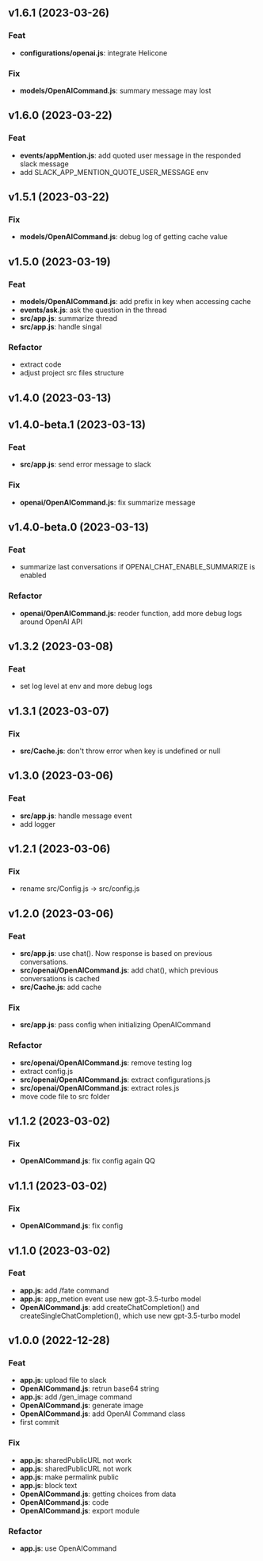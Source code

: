 ## v1.6.1 (2023-03-26)

### Feat

- **configurations/openai.js**: integrate Helicone

### Fix

- **models/OpenAICommand.js**: summary message may lost

## v1.6.0 (2023-03-22)

### Feat

- **events/appMention.js**: add quoted user message in the responded slack message
- add SLACK_APP_MENTION_QUOTE_USER_MESSAGE env

## v1.5.1 (2023-03-22)

### Fix

- **models/OpenAICommand.js**: debug log of getting cache value

## v1.5.0 (2023-03-19)

### Feat

- **models/OpenAICommand.js**: add prefix in key when accessing cache
- **events/ask.js**: ask the question in the thread
- **src/app.js**: summarize thread
- **src/app.js**: handle singal

### Refactor

- extract code
- adjust project src files structure

## v1.4.0 (2023-03-13)

## v1.4.0-beta.1 (2023-03-13)

### Feat

- **src/app.js**: send error message to slack

### Fix

- **openai/OpenAICommand.js**: fix summarize message

## v1.4.0-beta.0 (2023-03-13)

### Feat

- summarize last conversations if OPENAI_CHAT_ENABLE_SUMMARIZE is enabled

### Refactor

- **openai/OpenAICommand.js**: reoder function, add more debug logs around OpenAI API

## v1.3.2 (2023-03-08)

### Feat

- set log level at env and more debug logs

## v1.3.1 (2023-03-07)

### Fix

- **src/Cache.js**: don't throw error when key is undefined or null

## v1.3.0 (2023-03-06)

### Feat

- **src/app.js**: handle message event
- add logger

## v1.2.1 (2023-03-06)

### Fix

- rename src/Config.js -> src/config.js

## v1.2.0 (2023-03-06)

### Feat

- **src/app.js**: use chat(). Now response is based on previous conversations.
- **src/openai/OpenAICommand.js**: add chat(), which previous conversations is cached
- **src/Cache.js**: add cache

### Fix

- **src/app.js**: pass config when initializing OpenAICommand

### Refactor

- **src/openai/OpenAICommand.js**: remove testing log
- extract config.js
- **src/openai/OpenAICommand.js**: extract configurations.js
- **src/openai/OpenAICommand.js**: extract roles.js
- move code file to src folder

## v1.1.2 (2023-03-02)

### Fix

- **OpenAICommand.js**: fix config again QQ

## v1.1.1 (2023-03-02)

### Fix

- **OpenAICommand.js**: fix config

## v1.1.0 (2023-03-02)

### Feat

- **app.js**: add /fate command
- **app.js**: app_metion event use new gpt-3.5-turbo model
- **OpenAICommand.js**: add createChatCompletion() and createSingleChatCompletion(), which use new gpt-3.5-turbo model

## v1.0.0 (2022-12-28)

### Feat

- **app.js**: upload file to slack
- **OpenAICommand.js**: retrun base64 string
- **app.js**: add /gen_image command
- **OpenAICommand.js**: generate image
- **OpenAICommand.js**: add OpenAI Command class
- first commit

### Fix

- **app.js**: sharedPublicURL not work
- **app.js**: sharedPublicURL not work
- **app.js**: make permalink public
- **app.js**: block text
- **OpenAICommand.js**: getting choices from data
- **OpenAICommand.js**: code
- **OpenAICommand.js**: export module

### Refactor

- **app.js**: use OpenAICommand
